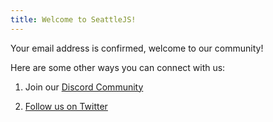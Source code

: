 ```yaml
---
title: Welcome to SeattleJS!
---
```

Your email address is confirmed, welcome to our community! 

Here are some other ways you can connect with us:

1. Join our [Discord Community](https://discord.gg/DtmRZn3G4V)

1. [Follow us on Twitter](https://twitter.com/SeattleJS)
